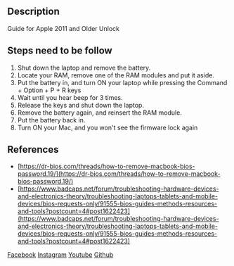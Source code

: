 ## Description
Guide for Apple 2011 and Older Unlock

## Steps need to be follow
1. Shut down the laptop and remove the battery.
2. Locate your RAM, remove one of the RAM modules and put it aside.
3. Put the battery in, and turn ON your laptop while pressing the Command + Option + P + R keys
4. Wait until you hear beep for 3 times.
5. Release the keys and shut down the laptop.
6. Remove the battery again, and reinsert the RAM module.
7. Put the battery back in.
8. Turn ON your Mac, and you won't see the firmware lock again

## References
- [https://dr-bios.com/threads/how-to-remove-macbook-bios-password.19/](https://dr-bios.com/threads/how-to-remove-macbook-bios-password.19/)
- [https://www.badcaps.net/forum/troubleshooting-hardware-devices-and-electronics-theory/troubleshooting-laptops-tablets-and-mobile-devices/bios-requests-only/91555-bios-guides-methods-resources-and-tools?postcount=4#post1622423](https://www.badcaps.net/forum/troubleshooting-hardware-devices-and-electronics-theory/troubleshooting-laptops-tablets-and-mobile-devices/bios-requests-only/91555-bios-guides-methods-resources-and-tools?postcount=4#post1622423)


[Facebook](https://www.facebook.com/HackerajOfficial/)
[Instagram](https://www.instagram.com/hackeraj/)
[Youtube](https://www.youtube.com/Hackeraj/)
[Github](https://www.github.com/HackerajOfficial/)

